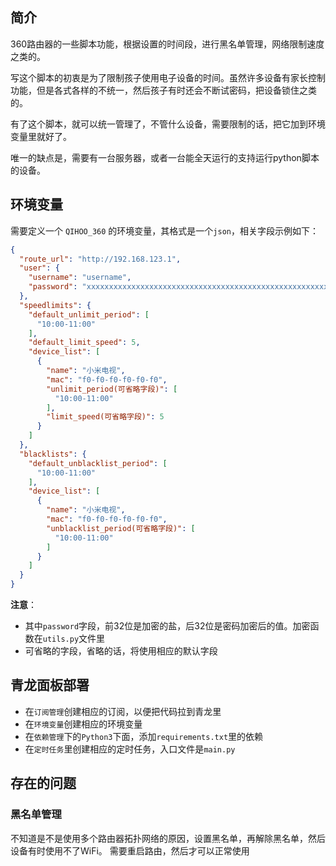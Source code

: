 ## 简介
360路由器的一些脚本功能，根据设置的时间段，进行黑名单管理，网络限制速度之类的。

写这个脚本的初衷是为了限制孩子使用电子设备的时间。虽然许多设备有家长控制功能，但是各式各样的不统一，然后孩子有时还会不断试密码，把设备锁住之类的。

有了这个脚本，就可以统一管理了，不管什么设备，需要限制的话，把它加到环境变量里就好了。

唯一的缺点是，需要有一台服务器，或者一台能全天运行的支持运行python脚本的设备。

## 环境变量
需要定义一个 `QIHOO_360` 的环境变量，其格式是一个`json`，相关字段示例如下：
```json
{
  "route_url": "http://192.168.123.1",
  "user": {
    "username": "username",
    "password": "xxxxxxxxxxxxxxxxxxxxxxxxxxxxxxxxxxxxxxxxxxxxxxxxxxxxxxxxxxxxxxxx"
  },
  "speedlimits": {
    "default_unlimit_period": [
      "10:00-11:00"
    ],
    "default_limit_speed": 5,
    "device_list": [
      {
        "name": "小米电视",
        "mac": "f0-f0-f0-f0-f0-f0",
        "unlimit_period(可省略字段)": [
          "10:00-11:00"
        ],
        "limit_speed(可省略字段)": 5
      }
    ]
  },
  "blacklists": {
    "default_unblacklist_period": [
      "10:00-11:00"
    ],
    "device_list": [
      {
        "name": "小米电视",
        "mac": "f0-f0-f0-f0-f0-f0",
        "unblacklist_period(可省略字段)": [
          "10:00-11:00"
        ]
      }
    ]
  }
}
```

**注意**：
- 其中`password`字段，前32位是加密的盐，后32位是密码加密后的值。加密函数在`utils.py`文件里
- 可省略的字段，省略的话，将使用相应的默认字段

## 青龙面板部署
- 在`订阅管理`创建相应的订阅，以便把代码拉到青龙里
- 在`环境变量`创建相应的环境变量
- 在`依赖管理`下的`Python3`下面，添加`requirements.txt`里的依赖
- 在`定时任务`里创建相应的定时任务，入口文件是`main.py`

## 存在的问题
### 黑名单管理
不知道是不是使用多个路由器拓扑网络的原因，设置黑名单，再解除黑名单，然后设备有时使用不了WiFi。
需要重启路由，然后才可以正常使用